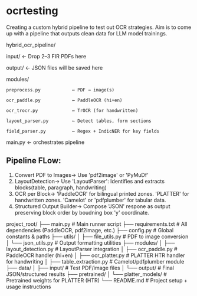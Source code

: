 # ocrtesting
Creating a custom hybrid pipeline to test out OCR strategies. Aim is to come up with a pipeline that outputs clean data for LLM model trainings.

hybrid_ocr_pipeline/

input/              ← Drop 2–3 FIR PDFs here

output/             ← JSON files will be saved here

modules/

    preprocess.py            ← PDF → image(s)

    ocr_paddle.py            ← PaddleOCR (hi+en)

    ocr_trocr.py             ← TrOCR (for handwritten)

    layout_parser.py         ← Detect tables, form sections

    field_parser.py          ← Regex + IndicNER for key fields


main.py                      ← orchestrates pipeline



## Pipeline FLow:

1. Convert PDF to Images-> Use 'pdf2image' or 'PyMuDf'
2. LayoutDetection-> Use 'LayoutParser': Identifies and extracts blocks(table, paragraph, handwriting)
3. OCR per Block-> 'PaddleOCR' for bilingual printed zones. 'PLATTER' for handwritten zones. 'Camelot' or 'pdfplumber' for tabular data.
4. Structured Output Builder-> Compose 'JSON' respone as output preserving block order by boudning box 'y' coordinate.


project_root/
├── main.py                          # Main runner script
├── requirements.txt                # All dependencies (PaddleOCR, pdf2image, etc.)
├── config.py                       # Global constants & paths
├── utils/
│   ├── file_utils.py               # PDF to image conversion
│   └── json_utils.py               # Output formatting utilities
├── modules/
│   ├── layout_detection.py         # LayoutParser integration
│   ├── ocr_paddle.py               # PaddleOCR handler (hi+en)
│   ├── ocr_platter.py              # PLATTER HTR handler for handwriting
│   ├── table_extraction.py         # Camelot/pdfplumber module
├── data/
│   ├── input/                      # Test PDF/image files
│   └── output/                     # Final JSON/structured results
├── pretrained/
│   └── platter_models/            # Pretrained weights for PLATTER (HTR)
└── README.md                       # Project setup + usage instructions
